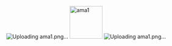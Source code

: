 ![Uploading ama1.png…]()
<img width="86" alt="ama1" src="https://github.com/user-attachments/assets/c0de5e8a-fcd0-4e41-8fda-2ccbccb726a4" />
![Uploading ama1.png…]()

